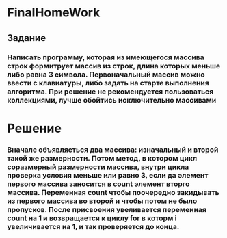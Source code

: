 # FinalHomeWork

## Задание 

### Написать программу, которая из имеющегося массива строк формитрует массив из строк, длина которых меньше либо равна 3 символа. Первоначальный массив можно ввести с клавиатуры, либо задать на старте выполнения алгоритма. При решение не рекомендуется пользоваться коллекциями, лучше обойтись исключительно массивами

# Решение

### Вначале объявляеться два массива: изначальный и второй такой же размерности. Потом метод, в котором цикл соразмерный размерности массива, внутри цикла проверка условия меньше или равно 3, если да элемент первого массива заносится в count элемент вторго массива. Переменная count чтобы поочередно закидывать из первого массива во второй и чтобы потом не было пропусков. После присвоения увеливается переменная count на 1 и возвращается к циклу for в которм i увеличивается на 1, и так проверяется до конца.